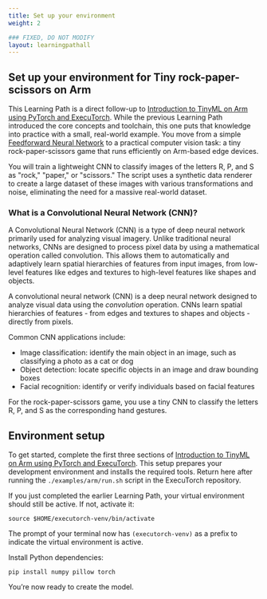 ```yaml
---
title: Set up your environment 
weight: 2

### FIXED, DO NOT MODIFY
layout: learningpathall
---
```


## Set up your environment for Tiny rock-paper-scissors on Arm 

This Learning Path is a direct follow-up to [Introduction to TinyML on Arm using PyTorch and ExecuTorch](/learning-paths/embedded-and-microcontrollers/introduction-to-tinyml-on-arm). While the previous Learning Path introduced the core concepts and toolchain, this one puts that knowledge into practice with a small, real-world example. You move from a simple [Feedforward Neural Network](/learning-paths/embedded-and-microcontrollers/introduction-to-tinyml-on-arm/4-build-model) to a practical computer vision task: a tiny rock-paper-scissors game that runs efficiently on Arm-based edge devices.

You will train a lightweight CNN to classify images of the letters R, P, and S as "rock," "paper," or "scissors." The script uses a synthetic data renderer to create a large dataset of these images with various transformations and noise, eliminating the need for a massive real-world dataset.

### What is a Convolutional Neural Network (CNN)?
A Convolutional Neural Network (CNN) is a type of deep neural network primarily used for analyzing visual imagery. Unlike traditional neural networks, CNNs are designed to process pixel data by using a mathematical operation called convolution. This allows them to automatically and adaptively learn spatial hierarchies of features from input images, from low-level features like edges and textures to high-level features like shapes and objects.

A convolutional neural network (CNN) is a deep neural network designed to analyze visual data using the *convolution* operation. CNNs learn spatial hierarchies of features - from edges and textures to shapes and objects - directly from pixels.

Common CNN applications include:

- Image classification: identify the main object in an image, such as classifying a photo as a cat or dog
- Object detection: locate specific objects in an image and draw bounding boxes
- Facial recognition: identify or verify individuals based on facial features

For the rock-paper-scissors game, you use a tiny CNN to classify the letters R, P, and S as the corresponding hand gestures.

## Environment setup

To get started, complete the first three sections of [Introduction to TinyML on Arm using PyTorch and ExecuTorch](/learning-paths/embedded-and-microcontrollers/introduction-to-tinyml-on-arm). This setup prepares your development environment and installs the required tools. Return here after running the `./examples/arm/run.sh` script in the ExecuTorch repository.

If you just completed the earlier Learning Path, your virtual environment should still be active. If not, activate it:

```console
source $HOME/executorch-venv/bin/activate
```
The prompt of your terminal now has `(executorch-venv)` as a prefix to indicate the virtual environment is active.

Install Python dependencies:

```console
pip install numpy pillow torch
```

You’re now ready to create the model.
